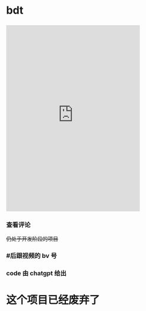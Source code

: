 # bdt
### <iframe src="https://axutebils74.github.io/bdt/#BV1xx411c7mD" frameborder="0" width="360px" height="500px"></iframe> 
### 查看评论
~~仍处于开发阶段的项目~~
### #后跟视频的 bv 号
### code 由 chatgpt 给出
# 这个项目已经废弃了

